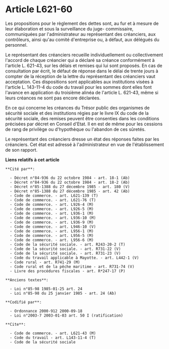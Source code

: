 # Article L621-60

Les propositions pour le règlement des dettes sont, au fur et à mesure de leur élaboration et sous la surveillance du juge-
commissaire, communiquées par l'administrateur au représentant des créanciers, aux contrôleurs, ainsi qu'au comité
d'entreprise ou, à défaut, aux délégués du personnel.

Le représentant des créanciers recueille individuellement ou collectivement l'accord de chaque créancier qui a déclaré sa
créance conformément à l'article L. 621-43, sur les délais et remises qui lui sont proposés. En cas de consultation par
écrit, le défaut de réponse dans le délai de trente jours à compter de la réception de la lettre du représentant des
créanciers vaut acceptation. Ces dispositions sont applicables aux institutions visées à l'article L. 143-11-4 du code du
travail pour les sommes dont elles font l'avance en application du troisième alinéa de l'article L. 621-43, même si leurs
créances ne sont pas encore déclarées.

En ce qui concerne les créances du Trésor public des organismes de sécurité sociale et des institutions régies par le livre
IX du code de la sécurité sociale, des remises peuvent être consenties dans les conditions précisées par décret en Conseil
d'Etat. Il en est de même pour les cessions de rang de privilège ou d'hypothèque ou l'abandon de ces sûretés.

Le représentant des créanciers dresse un état des réponses faites par les créanciers. Cet état est adressé à l'administrateur
en vue de l'établissement de son rapport.

**Liens relatifs à cet article**

	**Cité par**:

	  - Décret n°84-936 du 22 octobre 1984 - art. 18-1 (Ab)
	  - Décret n°84-936 du 22 octobre 1984 - art. 18-2 (Ab)
	  - Décret n°85-1388 du 27 décembre 1985 - art. 180 (V)
	  - Décret n°85-1388 du 27 décembre 1985 - art. 42 (Ab)
	  - Code de commerce. - art. L621-139 (T)
	  - Code de commerce. - art. L621-76 (T)
	  - Code de commerce. - art. L926-4 (M)
	  - Code de commerce. - art. L926-5 (M)
	  - Code de commerce. - art. L936-1 (M)
	  - Code de commerce. - art. L936-10 (M)
	  - Code de commerce. - art. L936-9 (M)
	  - Code de commerce. - art. L946-10 (V)
	  - Code de commerce. - art. L956-1 (M)
	  - Code de commerce. - art. L956-5 (M)
	  - Code de commerce. - art. L956-6 (M)
	  - Code de la sécurité sociale. - art. R243-20-2 (T)
	  - Code de la sécurité sociale. - art. R731-22 (V)
	  - Code de la sécurité sociale. - art. R731-23 (V)
	  - Code du travail applicable à Mayotte. - art. L442-1 (V)
	  - Code rural - art. R741-29 (M)
	  - Code rural et de la pêche maritime - art. R731-74 (V)
	  - Livre des procédures fiscales - art. R*247-17 (P)

	**Anciens textes**:

	  - Loi n°85-98 1985-01-25 art. 24
	  - Loi n°85-98 du 25 janvier 1985 - art. 24 (Ab)

	**Codifié par**:

	  - Ordonnance 2000-912 2000-09-18
	  - Loi n°2003-7 2003-01-03 art. 50 I (ratification)

	**Cite**:

	  - Code de commerce. - art. L621-43 (M)
	  - Code du travail - art. L143-11-4 (T)
	  - Code de la sécurité sociale
